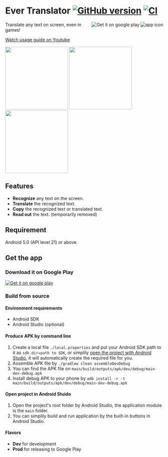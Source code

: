 
# Ever Translator [![GitHub version](https://badge.fury.io/gh/firemaples%2FEverTranslator.svg)](https://badge.fury.io/gh/firemaples%2FEverTranslator) [![CI](https://github.com/firemaples/EverTranslator/actions/workflows/ci.yml/badge.svg)](https://github.com/firemaples/EverTranslator/actions/workflows/ci.yml)

<a href="https://play.google.com/store/apps/details?id=tw.firemaples.onscreenocr">
  <img src="materials/mipmap-xxhdpi/icon.png" alt="app icon" align="right" />
  <img src="https://play.google.com/intl/en_us/badges/images/badge_new.png" align="right" alt="Get it on google play" />
</a>

Translate any text on screen, even in games!

<a href="https://www.youtube.com/watch?v=Y0OjF-luuDE">Watch usage guide on Youtube</a>

<p>
  <img src="materials/PlayStore/device-2016-12-08-204259.jpg" width="200px" />
  <img src="materials/PlayStore/device-2016-12-08-205120.jpg" width="200px" />
  <img src="materials/PlayStore/device-2016-12-08-205741.jpg" width="200px" />
</p>

## Features

 - **Recognize** any text on the screen.
 - **Translate** the recognized text.
 - **Copy** the recognized text or translated text.
 - **Read out** the text. (temporarily removed)

## Requirement

Android 5.0 (API level 21) or above.

## Get the app

### Download it on Google Play

<a href="https://play.google.com/store/apps/details?id=tw.firemaples.onscreenocr">
  <img src="https://play.google.com/intl/en_us/badges/images/badge_new.png" alt="Get it on google play" />
</a>

### Build from source

#### Environment requirements

- Android SDK
- Android Studio (optional)

#### Produce APK by command line

1. Create a local file `./local.properties` and put your Android SDK path to it as `sdk.dir=path to SDK`, or simplily <a href='#open-project-in-android-stuido'>open the project with Android Studio</a>, it will automatically create the required file for you.
1. Assemble APK file by ```./gradlew clean assembleDevDebug```
1. You can find the APK file on `main/build/outputs/apk/dev/debug/main-dev-debug.apk`
1. Install debug APK to your phone by ```adb install -r -t main/build/outputs/apk/dev/debug/main-dev-debug.apk```

#### Open project in Android Stuido

1. Open the project's root folder by Android Studio, the application module is the `main` folder.
1. You can simplily build and run application by the built-in buttons in Android Studio.

#### Flavors

- **Dev** for development
- **Prod** for releasing to Google Play
